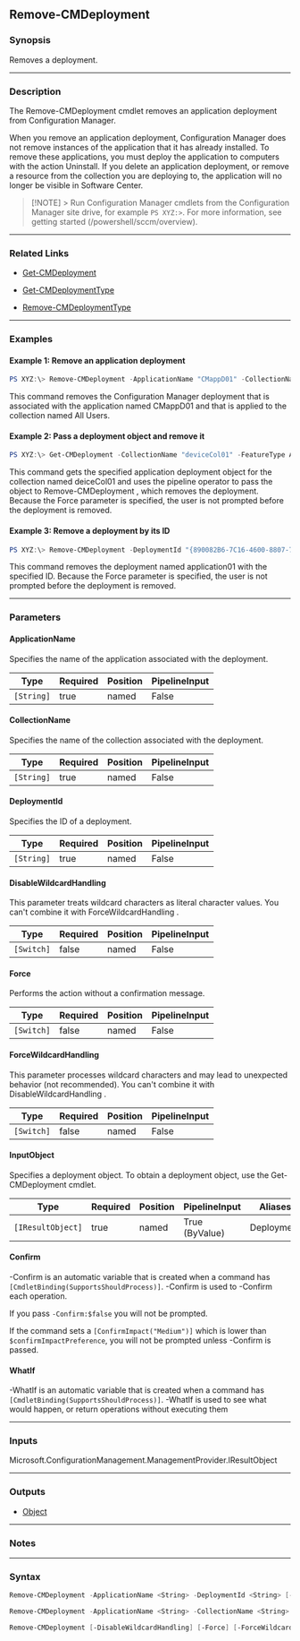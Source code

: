 Remove-CMDeployment
-------------------




### Synopsis
Removes a deployment.



---


### Description

The Remove-CMDeployment cmdlet removes an application deployment from Configuration Manager.



When you remove an application deployment, Configuration Manager does not remove instances of the application that it has already installed. To remove these applications, you must deploy the application to computers with the action Uninstall. If you delete an application deployment, or remove a resource from the collection you are deploying to, the application will no longer be visible in Software Center.



> [!NOTE] > Run Configuration Manager cmdlets from the Configuration Manager site drive, for example `PS XYZ:>`. For more information, see getting started (/powershell/sccm/overview).



---


### Related Links
* [Get-CMDeployment](Get-CMDeployment)



* [Get-CMDeploymentType](Get-CMDeploymentType)



* [Remove-CMDeploymentType](Remove-CMDeploymentType)





---


### Examples
#### Example 1: Remove an application deployment
```PowerShell
PS XYZ:\> Remove-CMDeployment -ApplicationName "CMappD01" -CollectionName "All Users"
```
This command removes the Configuration Manager deployment that is associated with the application named CMappD01 and that is applied to the collection named All Users.
#### Example 2: Pass a deployment object and remove it
```PowerShell
PS XYZ:\> Get-CMDeployment -CollectionName "deviceCol01" -FeatureType Application | Remove-CMDeployment -Force
```
This command gets the specified application deployment object for the collection named deiceCol01 and uses the pipeline operator to pass the object to Remove-CMDeployment , which removes the deployment. Because the Force parameter is specified, the user is not prompted before the deployment is removed.
#### Example 3: Remove a deployment by its ID
```PowerShell
PS XYZ:\> Remove-CMDeployment -DeploymentId "{890082B6-7C16-4600-8807-7E0003BC9D99}" -ApplicationName "application01" -Force
```
This command removes the deployment named application01 with the specified ID. Because the Force parameter is specified, the user is not prompted before the deployment is removed.


---


### Parameters
#### **ApplicationName**

Specifies the name of the application associated with the deployment.






|Type      |Required|Position|PipelineInput|
|----------|--------|--------|-------------|
|`[String]`|true    |named   |False        |



#### **CollectionName**

Specifies the name of the collection associated with the deployment.






|Type      |Required|Position|PipelineInput|
|----------|--------|--------|-------------|
|`[String]`|true    |named   |False        |



#### **DeploymentId**

Specifies the ID of a deployment.






|Type      |Required|Position|PipelineInput|
|----------|--------|--------|-------------|
|`[String]`|true    |named   |False        |



#### **DisableWildcardHandling**

This parameter treats wildcard characters as literal character values. You can't combine it with ForceWildcardHandling .






|Type      |Required|Position|PipelineInput|
|----------|--------|--------|-------------|
|`[Switch]`|false   |named   |False        |



#### **Force**

Performs the action without a confirmation message.






|Type      |Required|Position|PipelineInput|
|----------|--------|--------|-------------|
|`[Switch]`|false   |named   |False        |



#### **ForceWildcardHandling**

This parameter processes wildcard characters and may lead to unexpected behavior (not recommended). You can't combine it with DisableWildcardHandling .






|Type      |Required|Position|PipelineInput|
|----------|--------|--------|-------------|
|`[Switch]`|false   |named   |False        |



#### **InputObject**

Specifies a deployment object. To obtain a deployment object, use the Get-CMDeployment cmdlet.






|Type             |Required|Position|PipelineInput |Aliases   |
|-----------------|--------|--------|--------------|----------|
|`[IResultObject]`|true    |named   |True (ByValue)|Deployment|



#### **Confirm**
-Confirm is an automatic variable that is created when a command has ```[CmdletBinding(SupportsShouldProcess)]```.
-Confirm is used to -Confirm each operation.

If you pass ```-Confirm:$false``` you will not be prompted.


If the command sets a ```[ConfirmImpact("Medium")]``` which is lower than ```$confirmImpactPreference```, you will not be prompted unless -Confirm is passed.

#### **WhatIf**
-WhatIf is an automatic variable that is created when a command has ```[CmdletBinding(SupportsShouldProcess)]```.
-WhatIf is used to see what would happen, or return operations without executing them


---


### Inputs
Microsoft.ConfigurationManagement.ManagementProvider.IResultObject





---


### Outputs
* [Object](https://learn.microsoft.com/en-us/dotnet/api/System.Object)






---


### Notes




---


### Syntax
```PowerShell
Remove-CMDeployment -ApplicationName <String> -DeploymentId <String> [-DisableWildcardHandling] [-Force] [-ForceWildcardHandling] [-Confirm] [-WhatIf] [<CommonParameters>]
```
```PowerShell
Remove-CMDeployment -ApplicationName <String> -CollectionName <String> [-DisableWildcardHandling] [-Force] [-ForceWildcardHandling] [-Confirm] [-WhatIf] [<CommonParameters>]
```
```PowerShell
Remove-CMDeployment [-DisableWildcardHandling] [-Force] [-ForceWildcardHandling] -InputObject <IResultObject> [-Confirm] [-WhatIf] [<CommonParameters>]
```
